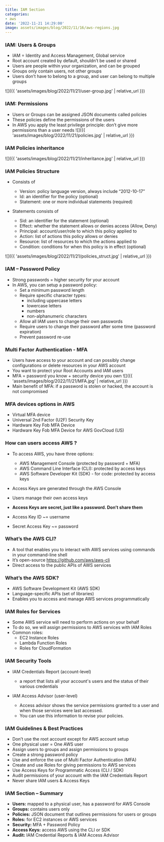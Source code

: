 ```yaml
---
title: IAM Section
categories:
- aws
date: '2022-11-21 14:29:00'
image: assets/images/blog/2022/11/16/aws-regions.jpg
---
```


### IAM: Users & Groups
* IAM = Identity and Access Management, Global service
* Root account created by default, shouldn’t be used or shared
*  Users are people within your organization, and can be grouped
*  Groups only contain users, not other groups
*  Users don’t have to belong to a group, and user can belong to multiple groups

![]({{ 'assets/images/blog/2022/11/21/user-group.jpg' | relative_url }})

### IAM: Permissions
* Users or Groups can be
assigned JSON documents
called policies
* These policies define the
permissions of the users
* In AWS you apply the least
privilege principle: don’t give
more permissions than a user
needs 
![]({{ 'assets/images/blog/2022/11/21/policies.jpg' | relative_url }})

### IAM Policies inheritance
![]({{ 'assets/images/blog/2022/11/21/inheritance.jpg' | relative_url }})

### IAM Policies Structure
* Consists of
    * Version: policy language version, always include “2012-10-17”
    * Id: an identifier for the policy (optional)
    * Statement: one or more individual statements (required)

* Statements consists of
    * Sid: an identifier for the statement (optional)
    * Effect: whether the statement allows or denies access (Allow, Deny)
    * Principal: account/user/role to which this policy applied to
    * Action: list of actions this policy allows or denies
    * Resource: list of resources to which the actions applied to
    * Condition: conditions for when this policy is in effect (optional)

![]({{ 'assets/images/blog/2022/11/21/policies_struct.jpg' | relative_url }})

### IAM – Password Policy
* Strong passwords = higher security for your account
* In AWS, you can setup a password policy:
    * Set a minimum password length
    * Require specific character types:
        * including uppercase letters
        * lowercase letters
        * numbers
        * non-alphanumeric characters
     * Allow all IAM users to change their own passwords
     * Require users to change their password after some time (password expiration)
     * Prevent password re-use

### Multi Factor Authentication - MFA
* Users have access to your account and can possibly change configurations or delete resources in your AWS account
* You want to protect your Root Accounts and IAM users
* MFA = password you know + security device you own
![]({{ 'assets/images/blog/2022/11/21/MFA.jpg' | relative_url }})
* Main benefit of MFA: if a password is stolen or hacked, the account is not compromised

### MFA devices options in AWS
* Virtual MFA device
* Universal 2nd Factor (U2F) Security Key
* Hardware Key Fob MFA Device 
* Hardware Key Fob MFA Device for AWS GovCloud (US)

### How can users access AWS ?
* To access AWS, you have three options:
    * AWS Management Console (protected by password + MFA)
    * AWS Command Line Interface (CLI): protected by access keys
    * AWS Software Developer Kit (SDK) - for code: protected by access keys

* Access Keys are generated through the AWS Console
* Users manage their own access keys
* **Access Keys are secret, just like a password. Don’t share them**
* Access Key ID ~= username
* Secret Access Key ~= password

### What’s the AWS CLI?
* A tool that enables you to interact with AWS services using commands in your command-line shell
* It’s open-source https://github.com/aws/aws-cli
* Direct access to the public APIs of AWS services

### What’s the AWS SDK?
* AWS Software Development Kit (AWS SDK)
* Language-specific APIs (set of libraries)
* Enables you to access and manage AWS services programmatically

### IAM Roles for Services
* Some AWS service will need to perform actions on your behalf
* To do so, we will assign permissions to AWS services with IAM Roles
* Common roles:
    * EC2 Instance Roles
    * Lambda Function Roles
    * Roles for CloudFormation

### IAM Security Tools
* IAM Credentials Report (account-level)
    * a report that lists all your account's users and the status of their various credentials
    
* IAM Access Advisor (user-level)
    * Access advisor shows the service permissions granted to a user and when those services were last accessed.
    * You can use this information to revise your policies.
    
### IAM Guidelines & Best Practices
* Don’t use the root account except for AWS account setup
* One physical user = One AWS user
* Assign users to groups and assign permissions to groups
* Create a strong password policy
* Use and enforce the use of Multi Factor Authentication (MFA)
* Create and use Roles for giving permissions to AWS services
* Use Access Keys for Programmatic Access (CLI / SDK)
* Audit permissions of your account with the IAM Credentials Report
* Never share IAM users & Access Keys

### IAM Section – Summary
* **Users:** mapped to a physical user, has a password for AWS Console
* **Groups:** contains users only
* **Policies:** JSON document that outlines permissions for users or groups
* **Roles:** for EC2 instances or AWS services
* **Security:** MFA + Password Policy
* **Access Keys:**  access AWS using the CLI or SDK
* **Audit:** IAM Credential Reports & IAM Access Advisor
